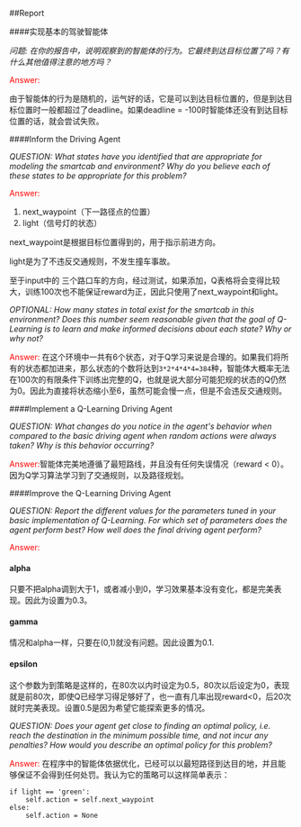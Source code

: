 ##Report


####实现基本的驾驶智能体

*问题: 在你的报告中，说明观察到的智能体的行为。它最终到达目标位置了吗？有什么其他值得注意的地方吗？*

<font color=red>Answer:</font> 

由于智能体的行为是随机的，运气好的话，它是可以到达目标位置的，但是到达目标位置时一般都超过了deadline。如果deadline = -100时智能体还没有到达目标位置的话，就会尝试失败。

####Inform the Driving Agent

*QUESTION: What states have you identified that are appropriate for modeling the smartcab and environment? Why do you believe each of these states to be appropriate for this problem?*

<font color=red>Answer:</font>

1. next_waypoint（下一路径点的位置）
2. light（信号灯的状态）

next_waypoint是根据目标位置得到的，用于指示前进方向。

light是为了不违反交通规则，不发生撞车事故。

至于input中的 三个路口车的方向，经过测试，如果添加，Q表格将会变得比较大，训练100次也不能保证reward为正，因此只使用了next_waypoint和light。

*OPTIONAL: How many states in total exist for the smartcab in this environment? Does this number seem reasonable given that the goal of Q-Learning is to learn and make informed decisions about each state? Why or why not?*

<font color=red>Answer:</font> 在这个环境中一共有6个状态，对于Q学习来说是合理的。如果我们将所有的状态都加进来，那么状态的个数将达到`3*2*4*4*4=384`种，智能体大概率无法在100次的有限条件下训练出完整的Q，也就是说大部分可能犯规的状态的Q仍然为0。因此为直接将状态缩小至6，虽然可能会慢一点，但是不会违反交通规则。

####Implement a Q-Learning Driving Agent

*QUESTION: What changes do you notice in the agent's behavior when compared to the basic driving agent when random actions were always taken? Why is this behavior occurring?*

<font color=red>Answer:</font>智能体完美地遵循了最短路线，并且没有任何失误情况（reward < 0）。因为Q学习算法学习到了交通规则，以及路径规划。

####Improve the Q-Learning Driving Agent

*QUESTION: Report the different values for the parameters tuned in your basic implementation of Q-Learning. For which set of parameters does the agent perform best? How well does the final driving agent perform?*

<font color=red>Answer:</font>


#### alpha

只要不把alpha调到大于1，或者减小到0，学习效果基本没有变化，都是完美表现。因此为设置为0.3。

#### gamma

情况和alpha一样，只要在(0,1)就没有问题。因此设置为0.1.

#### epsilon

这个参数为到策略是这样的，在80次以内时设定为0.5，80次以后设定为0，表现就是前80次，即使Q已经学习得足够好了，也一直有几率出现reward<0，后20次就时完美表现。设置0.5是因为希望它能探索更多的情况。

*QUESTION: Does your agent get close to finding an optimal policy, i.e. reach the destination in the minimum possible time, and not incur any penalties? How would you describe an optimal policy for this problem?*

<font color=red>Answer:</font> 在程序中的智能体依据优化，已经可以以最短路径到达目的地，并且能够保证不会得到任何处罚。我认为它的策略可以这样简单表示：

```
if light == 'green':
    self.action = self.next_waypoint
else:
    self.action = None
```
